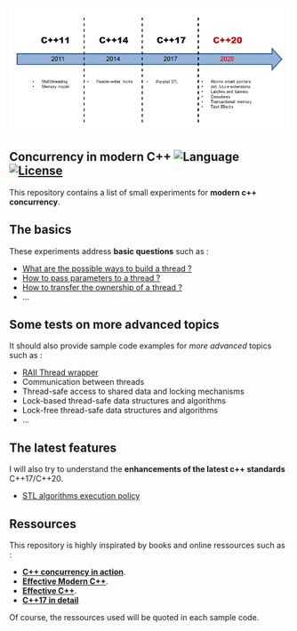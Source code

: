 # ![concurrency-banner](banner.png)

## Concurrency in modern C++ ![Language](https://img.shields.io/badge/language-C++14-orange.svg) [![License](https://img.shields.io/badge/license-MIT-blue.svg)](./LICENSE.md)

This repository contains a list of small experiments for **modern c++ concurrency**.

## The basics

These experiments address **basic questions** such as :
  - [What are the possible ways to build a thread ?](build-and-args-threads.cpp)
  - [How to pass parameters to a thread ?](build-and-args-threads.cpp)
  - [How to transfer the ownership of a thread ?](transfer-ownership-threads.cpp)
  - ...

## Some tests on more advanced topics

It should also provide sample code examples for _more advanced_ topics such as :
  - [RAII Thread wrapper](raii-thread-wrapper.cpp)
  - Communication between threads
  - Thread-safe access to shared data and locking mechanisms
  - Lock-based thread-safe data structures and algorithms
  - Lock-free thread-safe data structures and algorithms
  - ...

## The latest features

I will also try to understand the **enhancements of the latest c++ standards** C++17/C++20.

  - [STL algorithms execution policy](stl-algorithms-policies.cpp)


## Ressources

This repository is highly inspirated by books and online ressources such as :
  - [**C++ concurrency in action**](https://www.manning.com/books/c-plus-plus-concurrency-in-action).
  - [**Effective Modern C++**](https://www.oreilly.com/library/view/effective-modern-c/9781491908419/).
  - [**Effective C++**](https://www.eyrolles.com/Informatique/Livre/effective-c--9780321334879/).
  - [**C++17 in detail**](https://leanpub.com/cpp17indetail?utm_source=blog&utm_campaign=adside)

Of course, the ressources used will be quoted in each sample code.



 
